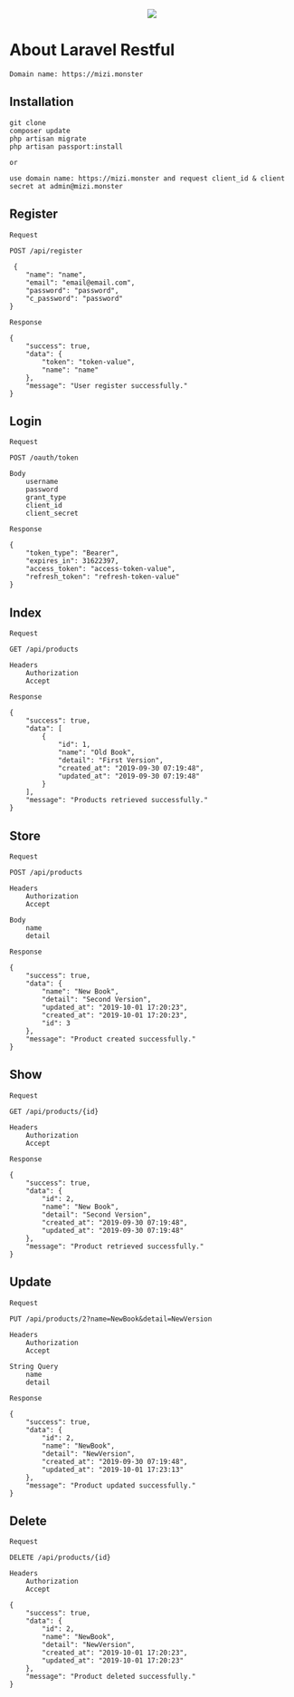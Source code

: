 <p align="center"><img src="https://laravel.com/assets/img/components/logo-laravel.svg"></p>

# About Laravel Restful

    Domain name: https://mizi.monster

## Installation

    git clone
    composer update
    php artisan migrate
    php artisan passport:install

    or

    use domain name: https://mizi.monster and request client_id & client secret at admin@mizi.monster


## Register

    Request
    
    POST /api/register

     {
        "name": "name", 
        "email": "email@email.com", 
        "password": "password", 
        "c_password": "password"   
    }

    Response

    {
        "success": true,
        "data": {
            "token": "token-value",
            "name": "name"
        },
        "message": "User register successfully."
    }
    

## Login

    Request

    POST /oauth/token

    Body
        username
        password
        grant_type
        client_id
        client_secret

    Response

    {
        "token_type": "Bearer",
        "expires_in": 31622397,
        "access_token": "access-token-value",
        "refresh_token": "refresh-token-value"
    }

## Index

    Request

    GET /api/products

    Headers
        Authorization
        Accept
    
    Response

    {
        "success": true,
        "data": [
            {
                "id": 1,
                "name": "Old Book",
                "detail": "First Version",
                "created_at": "2019-09-30 07:19:48",
                "updated_at": "2019-09-30 07:19:48"
            }
        ],
        "message": "Products retrieved successfully."
    }

## Store

    Request

    POST /api/products

    Headers
        Authorization
        Accept

    Body
        name
        detail

    Response

    {
        "success": true,
        "data": {
            "name": "New Book",
            "detail": "Second Version",
            "updated_at": "2019-10-01 17:20:23",
            "created_at": "2019-10-01 17:20:23",
            "id": 3
        },
        "message": "Product created successfully."
    }

## Show

    Request

    GET /api/products/{id}

    Headers
        Authorization
        Accept

    Response

    {
        "success": true,
        "data": {
            "id": 2,
            "name": "New Book",
            "detail": "Second Version",
            "created_at": "2019-09-30 07:19:48",
            "updated_at": "2019-09-30 07:19:48"
        },
        "message": "Product retrieved successfully."
    }

## Update

    Request

    PUT /api/products/2?name=NewBook&detail=NewVersion

    Headers
        Authorization
        Accept

    String Query
        name
        detail

    Response

    {
        "success": true,
        "data": {
            "id": 2,
            "name": "NewBook",
            "detail": "NewVersion",
            "created_at": "2019-09-30 07:19:48",
            "updated_at": "2019-10-01 17:23:13"
        },
        "message": "Product updated successfully."
    }

## Delete

    Request

    DELETE /api/products/{id}

    Headers
        Authorization
        Accept

    {
        "success": true,
        "data": {
            "id": 2,
            "name": "NewBook",
            "detail": "NewVersion",
            "created_at": "2019-10-01 17:20:23",
            "updated_at": "2019-10-01 17:20:23"
        },
        "message": "Product deleted successfully."
    }

